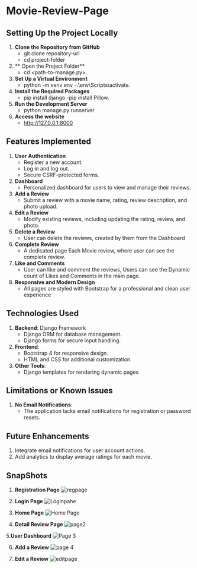 # Movie-Review-Page


## **Setting Up the Project Locally**
1. **Clone the Repository from GitHub**
    - git clone repository-url
    - cd project-folder
2. ** Open the Project Folder**
    - cd <path-to-manage.py>.
3. **Set Up a Virtual Environment**
    - python -m venv env
    -.\env\Scripts\activate.
4. **Install the Required Packages**
    - pip install django
    -pip install Pillow.
5. **Run the Development Server**
    - python manage.py runserver
6. **Access the website**
    - http://127.0.0.1:8000

## **Features Implemented**

1. **User Authentication**
    - Register a new account.
    - Log in and log out.
    - Secure CSRF-protected forms.
2. **Dashboard**
    - Personalized dashboard for users to view and manage their reviews.
3. **Add a Review**
    - Submit a review with a movie name, rating, review description, and photo upload.
4. **Edit a Review**
    - Modify existing reviews, including updating the rating, review, and photo.
5. **Delete a Review**
    - User can delete the reviews, created by them from the Dashboard
6. **Complete Review**
    - A dedicated page Each Movie review, where user can see the complete review.
7. **Like and Comments**
    - User can like and comment the reviews, Users can see the Dynamic count of Likes and Comments in the main page.
8. **Responsive and Modern Design**
    - All pages are styled with Bootstrap for a professional and clean user experience

## **Technologies Used**

1. **Backend**: Django Framework
    - Django ORM for database management.
    - Django forms for secure input handling.
2. **Frontend**:
    - Bootstrap 4 for responsive design.
    - HTML and CSS for additional customization.
3. **Other Tools**:
    - Django templates for rendering dynamic pages

## **Limitations or Known Issues**

1. **No Email Notifications**:
    - The application lacks email notifications for registration or password resets.

## **Future Enhancements**

1. Integrate email notifications for user account actions.
2. Add analytics to display average ratings for each movie.


## **SnapShots**


1. **Registration Page**
![regpage](https://github.com/user-attachments/assets/990b327c-d454-4e6a-b509-fc7c161f2a3f)

2. **Login Page**
![Loginpahe](https://github.com/user-attachments/assets/07f4359e-97f7-4bb5-a036-2e0d62400e2d)

3. **Home Page**
![Home Page](https://github.com/user-attachments/assets/cd4201b8-75c6-4c08-b58a-b59d613bc6d3)

4. **Detail Review Page**
![page2](https://github.com/user-attachments/assets/79c30fe0-c3fc-4c24-adb3-525c5c0a93c8)

5.**User Dashboard**
![Page 3](https://github.com/user-attachments/assets/c98390c4-6769-4bd6-bd33-ca4f425b2942)

6. **Add a Review**
![page 4](https://github.com/user-attachments/assets/619986f1-d886-4659-beef-812a76295d76)

7. **Edit a Review**
![editpage](https://github.com/user-attachments/assets/5e061776-1238-49b3-b7a1-54e72d9c1991)










